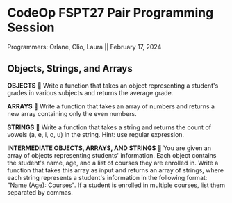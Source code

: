 # CodeOp FSPT27 Pair Programming Session
Programmers: Orlane, Clio, Laura  ||  February 17, 2024

## Objects, Strings, and Arrays

**OBJECTS** :tangerine:
Write a function that takes an object representing a student's grades in various subjects and returns the average grade.

**ARRAYS** :apple:
Write a function that takes an array of numbers and returns a new array containing only the even numbers.

**STRINGS** :strawberry:
Write a function that takes a string and returns the count of vowels (a, e, i, o, u) in the string. Hint: use regular expression.

**INTERMEDIATE OBJECTS, ARRAYS, AND STRINGS** :banana:
You are given an array of objects representing students' information. Each object contains the student's name, age, and a list of courses they are enrolled in. Write a function that takes this array as input and returns an array of strings, where each string represents a student's information in the following format: "Name (Age): Courses". If a student is enrolled in multiple courses, list them separated by commas.
